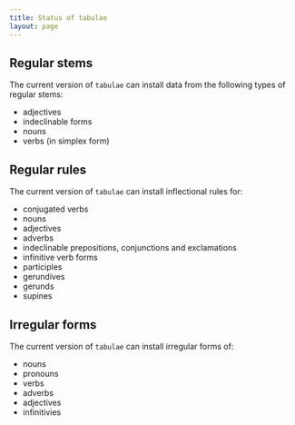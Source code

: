 ```yaml
---
title: Status of tabulae
layout: page
---
```



## Regular stems

The current version of `tabulae` can install data from the following  types of regular stems:

-   adjectives
-   indeclinable forms
-   nouns
-   verbs (in simplex form)


## Regular rules

The current version of `tabulae` can install inflectional rules for:

-   conjugated verbs
-   nouns
-   adjectives
-   adverbs
-   indeclinable prepositions, conjunctions and exclamations
-   infinitive verb forms
-   participles
-   gerundives
-   gerunds
-   supines

[yes]:  https://raw.githubusercontent.com/wiki/neelsmith/tabulae/images/yes.png

[no]:  https://raw.githubusercontent.com/wiki/neelsmith/tabulae/images/no.png

## Irregular forms

The current version of `tabulae` can install irregular forms of:


-   nouns
-   pronouns
-   verbs
-   adverbs
-   adjectives
-   infinitivies
